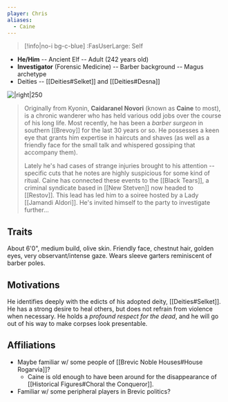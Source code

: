 ```yaml
---
player: Chris
aliases:
  - Caine
---
```

>[!info|no-i bg-c-blue] :FasUserLarge: Self

- **He/Him** -- Ancient Elf -- Adult (242 years old)
- **Investigator** (Forensic Medicine) -- Barber background -- Magus archetype
- Deities -- [[Deities#Selket]] and [[Deities#Desna]] 

![|right|250](caine.png)

>Originally from Kyonin, **Caidaranel Novori** (known as **Caine** to most), is a chronic wanderer who has held various odd jobs over the course of his long life. Most recently, he has been a *barber surgeon* in southern [[Brevoy]] for the last 30 years or so. He possesses a keen eye that grants him expertise in haircuts and shaves (as well as a friendly face for the small talk and whispered gossiping that accompany them).
>
>Lately he's had cases of strange injuries brought to his attention -- specific cuts that he notes are highly suspicious for some kind of ritual. Caine has connected these events to the [[Black Tears]], a criminal syndicate based in [[New Stetven]] now headed to [[Restov]]. This lead has led him to a soiree hosted by a Lady [[Jamandi Aldori]]. He's invited himself to the party to investigate further...

## Traits
About 6'0", medium build, olive skin. Friendly face, chestnut hair, golden eyes, very observant/intense gaze. Wears sleeve garters reminiscent of barber poles.

## Motivations
He identifies deeply with the edicts of his adopted deity, [[Deities#Selket]]. He has a strong desire to heal others, but does not refrain from violence when necessary. He holds a *profound respect for the dead*, and he will go out of his way to make corpses look presentable.

## Affiliations
- Maybe familiar w/ some people of [[Brevic Noble Houses#House Rogarvia]]?
	- Caine is old enough to have been around for the disappearance of [[Historical Figures#Choral the Conqueror]].
- Familiar w/ some peripheral players in Brevic politics?